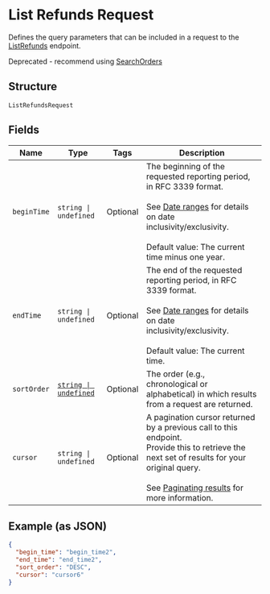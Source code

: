 
# List Refunds Request

Defines the query parameters that can be included in
a request to the [ListRefunds]($e/Transactions/ListRefunds) endpoint.

Deprecated - recommend using [SearchOrders](/doc/api/orders.md#search-orders)

## Structure

`ListRefundsRequest`

## Fields

| Name | Type | Tags | Description |
|  --- | --- | --- | --- |
| `beginTime` | `string \| undefined` | Optional | The beginning of the requested reporting period, in RFC 3339 format.<br><br>See [Date ranges](https://developer.squareup.com/docs/build-basics/working-with-dates) for details on date inclusivity/exclusivity.<br><br>Default value: The current time minus one year. |
| `endTime` | `string \| undefined` | Optional | The end of the requested reporting period, in RFC 3339 format.<br><br>See [Date ranges](https://developer.squareup.com/docs/build-basics/working-with-dates) for details on date inclusivity/exclusivity.<br><br>Default value: The current time. |
| `sortOrder` | [`string \| undefined`](/doc/models/sort-order.md) | Optional | The order (e.g., chronological or alphabetical) in which results from a request are returned. |
| `cursor` | `string \| undefined` | Optional | A pagination cursor returned by a previous call to this endpoint.<br>Provide this to retrieve the next set of results for your original query.<br><br>See [Paginating results](https://developer.squareup.com/docs/working-with-apis/pagination) for more information. |

## Example (as JSON)

```json
{
  "begin_time": "begin_time2",
  "end_time": "end_time2",
  "sort_order": "DESC",
  "cursor": "cursor6"
}
```

